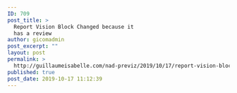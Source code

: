 ```yaml
---
ID: 709
post_title: >
  Report Vision Block Changed because it
  has a review
author: gicomadmin
post_excerpt: ""
layout: post
permalink: >
  http://guillaumeisabelle.com/nad-previz/2019/10/17/report-vision-block-changed-because-it-has-a-review/
published: true
post_date: 2019-10-17 11:12:39
---
```

<!-- wp:image {"id":710} --><figure class="wp-block-image">

<img src="http://guillaumeisabelle.com/nad-previz/wp-content/uploads/sites/19/2019/10/image-40-1024x779.png" alt="" class="wp-image-710" /></figure> <!-- /wp:image -->